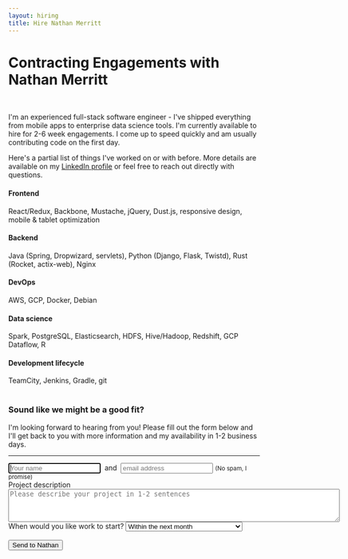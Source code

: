 ```yaml
---
layout: hiring
title: Hire Nathan Merritt
---
```


<h1 class="text-center">Contracting Engagements with Nathan Merritt</h1>
<br>

I'm an experienced full-stack software engineer - I've shipped everything from
mobile apps to enterprise data science tools. I'm currently available to hire
for 2-6 week engagements. I come up to speed quickly and am usually contributing
code on the first day.

Here's a partial list of things I've worked on or with before. More details are
available on my [LinkedIn profile](https://www.linkedin.com/in/gnmerritt/) or feel
free to reach out directly with questions.

<div class="text-center">
  <h4>Frontend</h4>
  React/Redux, Backbone, Mustache, jQuery, Dust.js, responsive design, mobile & tablet optimization

  <h4>Backend</h4>
  Java (Spring, Dropwizard, servlets), Python (Django, Flask, Twistd), Rust (Rocket, actix-web), Nginx

  <h4>DevOps</h4>
  AWS, GCP, Docker, Debian

  <h4>Data science</h4>
  Spark, PostgreSQL, Elasticsearch, HDFS, Hive/Hadoop, Redshift, GCP Dataflow, R

  <h4>Development lifecycle</h4>
  TeamCity, Jenkins, Gradle, git
</div>

<br>

<h3 class="text-center">Sound like we might be a good fit?</h3>

I'm looking forward to hearing from you! Please fill out the form below and I'll
get back to you with more information and my availability in 1-2 business days.

<hr/>

<form id="inquiryForm">
  <div class="form-group form-inline">
    <input name="name" class="form-control" type="text" placeholder="Your name" autofocus required />
    <span>&nbsp;and&nbsp;</span>
    <input name="email" class="form-control" type="email" placeholder="email address" required />
    <small class="form-text text-muted">(No spam, I promise)</small>
  </div>

  <div class="form-group">
    <label for="description">Project description</label>
    <textarea rows="4" cols="80" class="desc form-control" name="description" required placeholder="Please describe your project in 1-2 sentences"></textarea>
  </div>

  <div class="form-group">
    <label for="">When would you like work to start?</label>
    <select name="start_date" class="form-control" required>
      <option value="0">As soon as possible</option>
      <option value="14">Within the next two weeks</option>
      <option value="30" selected="selected">Within the next month</option>
      <option value="60">Any time in the next several months</option>
    </select>
  </div>

  <div>
    <span id="message" />
  </div>  

  <br/>
  <div class="text-right">
    <button type="submit" class="btn btn-primary" id="submit">Send to Nathan</button>    
  </div>

  <div class="progress d-none">
    <div class="progress-bar progress-bar-striped progress-bar-animated" role="progressbar" aria-valuenow="75" aria-valuemin="0" aria-valuemax="100" style="width:100%"></div>
  </div>
</form>

<script type="text/javascript">
function submitForm(e) {
  e.preventDefault();
  e.stopPropagation();

  $(".progress").removeClass("d-none");
  $("#submit").addClass("d-none");

  var URL = 'https://script.google.com/macros/s/AKfycbxg9SExUf1PGzbor99Vko-tg2ycvf8x5iZ7pTOQ3SUmnnNkroY/exec';
  $.post(URL + "?" + $('#inquiryForm').serialize())
    .done(function() {
      $("#message")
        .text("Thank you! Your inquiry submitted successfully, Nathan will be in touch in the next 1-2 business days");
      $("#submit").remove();
    })
    .fail(function() {
      $("#message").text("Ack! Something went wrong, please try again");
    })
    .always(function() {
      $(".progress").addClass("d-none");
      $("#submit").removeClass("d-none");
    });
}

$(document).ready(function() {
  $('#inquiryForm').submit(submitForm);
});
</script>

